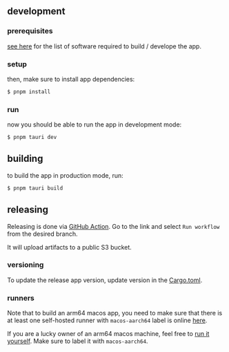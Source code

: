 ## development

### prerequisites

[see here](https://tauri.app/v1/guides/getting-started/prerequisites)
for the list of software required to build / develope the app.

### setup

then, make sure to install app dependencies:

```bash
$ pnpm install
```

### run

now you should be able to run the app in development mode:

```bash
$ pnpm tauri dev
```

## building

to build the app in production mode, run:

```bash
$ pnpm tauri build
```

## releasing

Releasing is done via [GitHub Action](https://github.com/gitbutlerapp/gitbutler-client/actions/workflows/publish.yaml).
Go to the link and select `Run workflow` from the desired branch.

It will upload artifacts to a public S3 bucket.

### versioning

To update the release app version, update version in the [Cargo.toml](./src-tauri/Cargo.toml).

### runners

Note that to build an arm64 macos app, you need to make sure that there is at least one self-hosted runner
with `macos-aarch64` label is online [here](https://github.com/gitbutlerapp/gitbutler-client-tauri/settings/actions/runners).

If you are a lucky owner of an arm64 macos machine, feel free to [run it yourself](https://github.com/gitbutlerapp/gitbutler-client-tauri/settings/actions/runners/new).
Make sure to label it with `macos-aarch64`.
